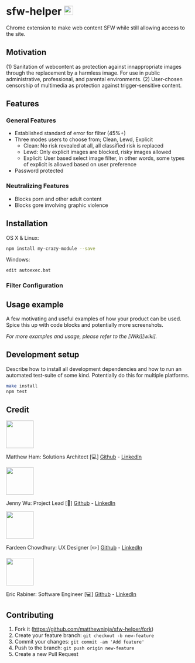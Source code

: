 # sfw-helper <img src="https://github.com/matthewninja/sfw-helper/blob/master/LogoP1.png" width="25">
Chrome extension to make web content SFW while still allowing access to the site.


## Motivation 
(1) Sanitation of webcontent as protection against innappropriate images through the replacement by a harmless image. For use in public administrative, professional, and parental environments.
(2) User-chosen censorship of multimedia as protection against trigger-sensitive content. 

## Features

### General Features

* Established standard of error for filter (45%+)
*  Three modes users to choose from; Clean, Lewd, Explicit
   * Clean: No risk revealed at all, all classified risk is replaced
   * Lewd: Only explicit images are blocked, risky images allowed
   * Explicit: User based select image filter, in other words, some types of explicit is allowed based on user preference
* Password protected

### Neutralizing Features

* Blocks porn and other adult content
* Blocks gore involving graphic violence


## Installation

OS X & Linux:

```sh
npm install my-crazy-module --save
```

Windows:

```sh
edit autoexec.bat
```

### Filter Configuration

## Usage example

A few motivating and useful examples of how your product can be used. Spice this up with code blocks and potentially more screenshots.

_For more examples and usage, please refer to the [Wiki][wiki]._

## Development setup

Describe how to install all development dependencies and how to run an automated test-suite of some kind. Potentially do this for multiple platforms.

```sh
make install
npm test
```

## Credit
<p float="left">
<p>
    <img src="https://avatars0.githubusercontent.com/u/14874215?s=400&v=4" width="75">
   
   Matthew Ham: Solutions Architect [:computer:] 
   [Github](https://github.com/matthewninja) - [LinkedIn](https://www.linkedin.com/in/matthewninja/)
</p>

<p>
    <img src="https://avatars1.githubusercontent.com/u/54465230?s=400&v=4" width="75">
   
   Jenny Wu: Project Lead [:notebook:] 
   [Github](https://github.com/jennywwei) - [LinkedIn](https://www.linkedin.com/in/jenny-wu-1641b811b/)
</p>
<p>
    <img src="https://avatars0.githubusercontent.com/u/23428969?s=400&v=4" width="75">
   
   Fardeen Chowdhury: UX Designer [:pencil2:] 
   [Github](https://github.com/peppermyangus) - [LinkedIn](https://www.linkedin.com/in/fardeen-chowdhury/)
</p>
<p>
    <img src="https://avatars3.githubusercontent.com/u/44846748?s=400&v=4" width="75">
   
   Eric Rabiner: Software Engineer [:computer:]
   [Github](https://github.com/ericrabiner) - [LinkedIn](https://www.linkedin.com/in/ericrabiner/)
</p>
</p>




## Contributing

1. Fork it (<https://github.com/matthewninja/sfw-helper/fork>)
2. Create your feature branch: `git checkout -b new-feature`
3. Commit your changes: `git commit -am 'Add feature'`
4. Push to the branch: `git push origin new-feature`
5. Create a new Pull Request

